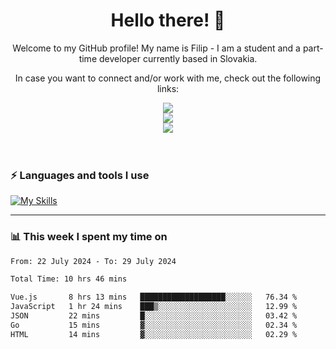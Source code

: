 <h1 align="center">  Hello there! 👋</h1>

<p align="center">Welcome to my GitHub profile! My name is Filip - I am a student and a part-time developer currently based in Slovakia.</p>
<p align="center">In case you want to connect and/or work with me, check out the following links: </p>
<div align="center">
<a href="https://www.linkedin.com/in/filip-sipos-7566b5309/">
  <img src="https://img.shields.io/badge/LinkedIn-0077B5?style=for-the-badge&logo=linkedin&logoColor=white"></img>
</a>
</br>
<a href="https://filipsipos.netlify.app">
  <img src="https://img.shields.io/badge/website-000000?style=for-the-badge&logo=About.me&logoColor=white"></img>
</a>
</br>
<a href="mailto:filip.sipos@student.leaf.academy">
  <img src="https://img.shields.io/badge/Gmail-D14836?style=for-the-badge&logo=gmail&logoColor=white"></img>
</a>
</div>

</br>
</br>

### ⚡ Languages and tools I use</h3>

[![My Skills](https://skillicons.dev/icons?i=html,css,tailwind,js,ts,vue,react,nodejs,firebase,azure,git,postman,figma&theme=dark)](https://skillicons.dev)

---

### 📊 This week I spent my time on</h3>

<!--START_SECTION:waka-->

```txt
From: 22 July 2024 - To: 29 July 2024

Total Time: 10 hrs 46 mins

Vue.js       8 hrs 13 mins   ███████████████████░░░░░░   76.34 %
JavaScript   1 hr 24 mins    ███▒░░░░░░░░░░░░░░░░░░░░░   12.99 %
JSON         22 mins         █░░░░░░░░░░░░░░░░░░░░░░░░   03.42 %
Go           15 mins         ▓░░░░░░░░░░░░░░░░░░░░░░░░   02.34 %
HTML         14 mins         ▓░░░░░░░░░░░░░░░░░░░░░░░░   02.29 %
```

<!--END_SECTION:waka-->
